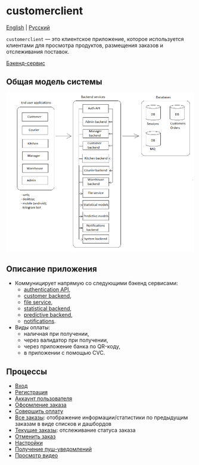 # customerclient

[English](customerclient.md) | [Русский](customerclient.ru.md)

`customerclient` — это клиентское приложение, которое используется клиентами для просмотра продуктов, размещения заказов и отслеживания поставок.

[Бэкенд-сервис](../backend/customerbackend.ru.md)

## Общая модель системы

![system_overall](../img/system_overall.png)

## Описание приложения

- Коммуницирует напрямую со следующими бэкенд сервисами:
    - [authentication API](../backend/authbackend.ru.md), 
    - [customer backend](../backend/customerbackend.ru.md), 
    - [file service](../backend/fileservice.ru.md), 
    - [statistical backend](../backend/statisticalbackend.ru.md), 
    - [predictive backend](../backend/predictivebackend.ru.md), 
    - [notifications](../backend/notificationsbackend.ru.md).
- Виды оплаты:
    - наличная при получении, 
    - через валидатор при получении, 
    - через приложение банка по QR-коду,
    - в приложении с помощью CVC.

## Процессы

- [Вход](../processes/auth/signin.ru.md)
- [Регистрация](../processes/customer/signup.ru.md)
- [Аккаунт пользователя](../processes/customer/useraccount.ru.md)
- [Оформление заказа](../processes/customer/makeorder.ru.md)
- [Совершить оплату](../processes/customer/makepayment.ru.md)
- [Все заказы](../processes/customer/orders.ru.md): отображение информации/статистики по предыдущим заказам в виде списков и дашбордов
- [Текущие заказы](../processes/customer/pendingorders.ru.md): отслеживание статуса заказа
- [Отменить заказ](../processes/customer/cancelorder.md)
- [Настройки](../processes/customer/settings.ru.md)
- [Получение пуш-уведомлений](../processes/customer/pushnotifications.ru.md)
- [Просмотр видео](../processes/customer/watchingvideos.ru.md)
